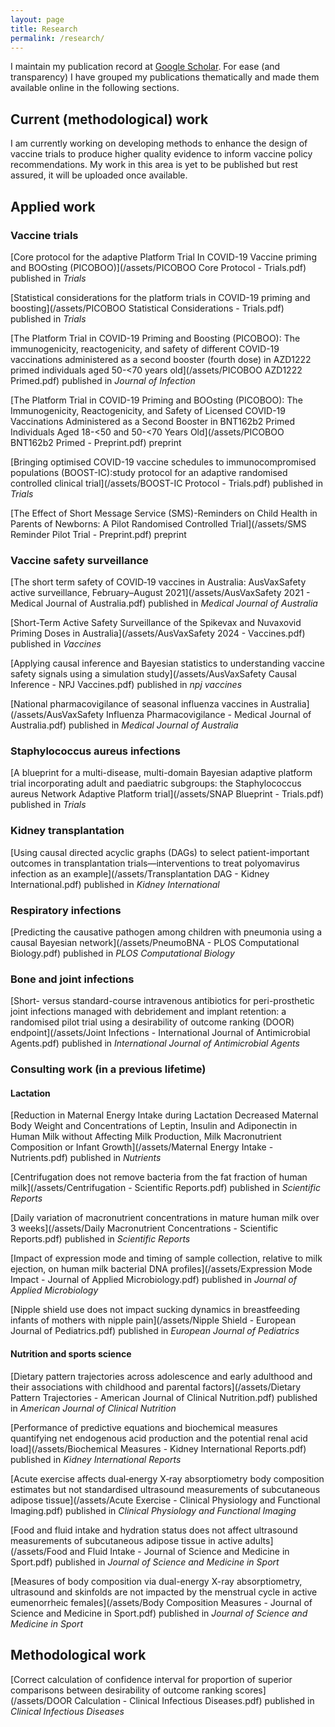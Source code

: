 ```yaml
---
layout: page
title: Research
permalink: /research/
---
```


I maintain my publication record at [Google Scholar](https://scholar.google.com/citations?user=trDAMEUAAAAJ&hl=en&oi=ao). For ease (and transparency) I have grouped my publications thematically and made them available online in the following sections.

## Current (methodological) work

I am currently working on developing methods to enhance the design of vaccine trials to produce higher quality evidence to inform vaccine policy recommendations. My work in this area is yet to be published but rest assured, it will be uploaded once available.

## Applied work

### Vaccine trials

[Core protocol for the adaptive Platform Trial In COVID-19 Vaccine priming and BOOsting (PICOBOO)](/assets/PICOBOO Core Protocol - Trials.pdf) published in *Trials*

[Statistical considerations for the platform trials in COVID-19 priming and boosting](/assets/PICOBOO Statistical Considerations - Trials.pdf) published in *Trials*

[The Platform Trial in COVID-19 Priming and Boosting (PICOBOO): The immunogenicity, reactogenicity, and safety of different COVID-19 vaccinations administered as a second booster (fourth dose) in AZD1222 primed individuals aged 50-<70 years old](/assets/PICOBOO AZD1222 Primed.pdf) published in *Journal of Infection*

[The Platform Trial in COVID-19 Priming and BOOsting (PICOBOO): The Immunogenicity, Reactogenicity, and Safety of Licensed COVID-19 Vaccinations Administered as a Second Booster in BNT162b2 Primed Individuals Aged 18-<50 and 50-<70 Years Old](/assets/PICOBOO BNT162b2 Primed - Preprint.pdf) preprint

[Bringing optimised COVID-19 vaccine schedules to immunocompromised populations (BOOST-IC):study protocol for an adaptive randomised controlled clinical trial](/assets/BOOST-IC Protocol - Trials.pdf) published in *Trials*

[The Effect of Short Message Service (SMS)-Reminders on Child Health in Parents of Newborns: A Pilot Randomised Controlled Trial](/assets/SMS Reminder Pilot Trial - Preprint.pdf) preprint

### Vaccine safety surveillance

[The short term safety of COVID‐19 vaccines in Australia: AusVaxSafety active surveillance, February–August 2021](/assets/AusVaxSafety 2021 - Medical Journal of Australia.pdf) published in *Medical Journal of Australia*

[Short-Term Active Safety Surveillance of the Spikevax and Nuvaxovid Priming Doses in Australia](/assets/AusVaxSafety 2024 - Vaccines.pdf) published in *Vaccines*

[Applying causal inference and Bayesian statistics to understanding vaccine safety signals using a simulation study](/assets/AusVaxSafety Causal Inference - NPJ Vaccines.pdf) published in *npj vaccines*

[National pharmacovigilance of seasonal influenza vaccines in Australia](/assets/AusVaxSafety Influenza Pharmacovigilance - Medical Journal of Australia.pdf) published in *Medical Journal of Australia*

### Staphylococcus aureus infections

[A blueprint for a multi-disease, multi-domain Bayesian adaptive platform trial incorporating adult and paediatric subgroups: the Staphylococcus aureus Network Adaptive Platform trial](/assets/SNAP Blueprint - Trials.pdf) published in *Trials*

### Kidney transplantation

[Using causal directed acyclic graphs (DAGs) to select patient-important outcomes in transplantation trials—interventions to treat polyomavirus infection as an example](/assets/Transplantation DAG - Kidney International.pdf) published in *Kidney International*

### Respiratory infections

[Predicting the causative pathogen among children with pneumonia using a causal Bayesian network](/assets/PneumoBNA - PLOS Computational Biology.pdf) published in *PLOS Computational Biology*

### Bone and joint infections

[Short- versus standard-course intravenous antibiotics for peri-prosthetic joint infections managed with debridement and implant retention: a randomised pilot trial using a desirability of outcome ranking (DOOR) endpoint](/assets/Joint Infections - International Journal of Antimicrobial Agents.pdf) published in *International Journal of Antimicrobial Agents*

### Consulting work (in a previous lifetime)

#### Lactation

[Reduction in Maternal Energy Intake during Lactation Decreased Maternal Body Weight and Concentrations of Leptin, Insulin and Adiponectin in Human Milk without Affecting Milk Production, Milk Macronutrient Composition or Infant Growth](/assets/Maternal Energy Intake - Nutrients.pdf) published in *Nutrients*

[Centrifugation does not remove bacteria from the fat fraction of human milk](/assets/Centrifugation - Scientific Reports.pdf) published in *Scientific Reports*

[Daily variation of macronutrient concentrations in mature human milk over 3 weeks](/assets/Daily Macronutrient Concentrations - Scientific Reports.pdf) published in *Scientific Reports*

[Impact of expression mode and timing of sample collection, relative to milk ejection, on human milk bacterial DNA profiles](/assets/Expression Mode Impact - Journal of Applied Microbiology.pdf) published in *Journal of Applied Microbiology*

[Nipple shield use does not impact sucking dynamics in breastfeeding infants of mothers with nipple pain](/assets/Nipple Shield - European Journal of Pediatrics.pdf) published in *European Journal of Pediatrics*

#### Nutrition and sports science

[Dietary pattern trajectories across adolescence and early adulthood and their associations with childhood and parental factors](/assets/Dietary Pattern Trajectories - American Journal of Clinical Nutrition.pdf) published in *American Journal of Clinical Nutrition*

[Performance of predictive equations and biochemical measures quantifying net endogenous acid production and the potential renal acid load](/assets/Biochemical Measures - Kidney International Reports.pdf) published in *Kidney International Reports*

[Acute exercise affects dual‐energy X‐ray absorptiometry body composition estimates but not standardised ultrasound measurements of subcutaneous adipose tissue](/assets/Acute Exercise - Clinical Physiology and Functional Imaging.pdf) published in *Clinical Physiology and Functional Imaging*

[Food and fluid intake and hydration status does not affect ultrasound measurements of subcutaneous adipose tissue in active adults](/assets/Food and Fluid Intake - Journal of Science and Medicine in Sport.pdf) published in *Journal of Science and Medicine in Sport*

[Measures of body composition via dual-energy X-ray absorptiometry, ultrasound and skinfolds are not impacted by the menstrual cycle in active eumenorrheic females](/assets/Body Composition Measures - Journal of Science and Medicine in Sport.pdf) published in *Journal of Science and Medicine in Sport*

## Methodological work

[Correct calculation of confidence interval for proportion of superior comparisons between desirability of outcome ranking scores](/assets/DOOR Calculation - Clinical Infectious Diseases.pdf) published in *Clinical Infectious Diseases*
